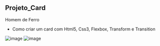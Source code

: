 ## Projeto_Card
Homem de Ferro

* Como criar um card com Html5, Css3, Flexbox, Transform e Transition




![image](https://user-images.githubusercontent.com/98665329/219220509-93f9158a-b6eb-4fe4-b96f-1740aa2b53de.png)
![image](https://user-images.githubusercontent.com/98665329/219220264-c3e6dfe5-8ce8-4f02-bca3-f2264ba06fb5.png)
